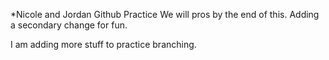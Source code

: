 *Nicole and Jordan Github Practice
We will pros by the end of this.
Adding a secondary change for fun.

I am adding more stuff to practice branching. 
